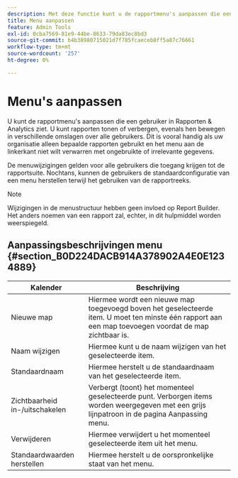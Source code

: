 ```yaml
---
description: Met deze functie kunt u de rapportmenu's aanpassen die een gebruiker in Rapporten & Analytics ziet. U kunt rapporten tonen of verbergen, evenals hen bewegen in verschillende omslagen over alle gebruikers. Deze functie is vooral handig als uw organisatie alleen bepaalde rapporten gebruikt en het menu aan de linkerkant niet wilt verwarren met ongebruikte of irrelevante gegevens.
title: Menu aanpassen
feature: Admin Tools
exl-id: 0cba7569-81e9-44be-8633-79da83ec8bd3
source-git-commit: b4b38980715021d7f785fcaeceb8ff5a87c76661
workflow-type: tm+mt
source-wordcount: '257'
ht-degree: 0%

---
```


# Menu&#39;s aanpassen

U kunt de rapportmenu&#39;s aanpassen die een gebruiker in Rapporten &amp; Analytics ziet. U kunt rapporten tonen of verbergen, evenals hen bewegen in verschillende omslagen over alle gebruikers. Dit is vooral handig als uw organisatie alleen bepaalde rapporten gebruikt en het menu aan de linkerkant niet wilt verwarren met ongebruikte of irrelevante gegevens.

De menuwijzigingen gelden voor alle gebruikers die toegang krijgen tot de rapportsuite. Nochtans, kunnen de gebruikers de standaardconfiguratie van een menu herstellen terwijl het gebruiken van de rapportreeks.

>[!NOTE]
>
>Wijzigingen in de menustructuur hebben geen invloed op Report Builder. Het anders noemen van een rapport zal, echter, in dit hulpmiddel worden weerspiegeld.

## Aanpassingsbeschrijvingen menu {#section_B0D224DACB914A378902A4E0E1234889}

| Kalender | Beschrijving |
|--- |--- |
| Nieuwe map | Hiermee wordt een nieuwe map toegevoegd boven het geselecteerde item. U moet ten minste één rapport aan een map toevoegen voordat de map zichtbaar is. |
| Naam wijzigen | Hiermee kunt u de naam wijzigen van het geselecteerde item. |
| Standaardnaam | Hiermee herstelt u de standaardnaam van het geselecteerde item. |
| Zichtbaarheid in-/uitschakelen | Verbergt (toont) het momenteel geselecteerde punt. Verborgen items worden weergegeven met een grijs lijnpatroon in de pagina Aanpassing menu. |
| Verwijderen | Hiermee verwijdert u het momenteel geselecteerde item uit het menu. |
| Standaardwaarden herstellen | Hiermee herstelt u de oorspronkelijke staat van het menu. |
